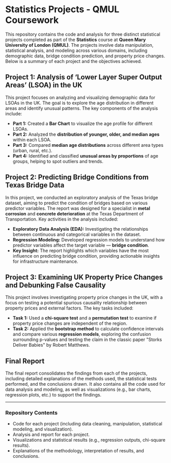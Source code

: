 # Statistics Projects - QMUL Coursework

This repository contains the code and analysis for three distinct statistical projects completed as part of the **Statistics** course at **Queen Mary University of London (QMUL)**. The projects involve data manipulation, statistical analysis, and modeling across various domains, including demographic data, bridge condition prediction, and property price changes. Below is a summary of each project and the objectives achieved.

## **Project 1: Analysis of ‘Lower Layer Super Output Areas’ (LSOA) in the UK**

This project focuses on analyzing and visualizing demographic data for LSOAs in the UK. The goal is to explore the age distribution in different areas and identify unusual patterns. The key components of the analysis include:

- **Part 1:** Created a **Bar Chart** to visualize the age profile for different LSOAs.
- **Part 2:** Analyzed the **distribution of younger, older, and median ages** within each LSOA.
- **Part 3:** Compared **median age distributions** across different area types (urban, rural, etc.).
- **Part 4:** Identified and classified **unusual areas by proportions** of age groups, helping to spot outliers and trends.

## **Project 2: Predicting Bridge Conditions from Texas Bridge Data**

In this project, we conducted an exploratory analysis of the Texas bridge dataset, aiming to predict the condition of bridges based on various predictor variables. The report was designed for a specialist in **metal corrosion** and **concrete deterioration** at the Texas Department of Transportation. Key activities in the analysis included:

- **Exploratory Data Analysis (EDA):** Investigating the relationships between continuous and categorical variables in the dataset.
- **Regression Modeling:** Developed regression models to understand how predictor variables affect the target variable — **bridge condition**.
- **Key Insight:** The report highlights which variables have the most influence on predicting bridge condition, providing actionable insights for infrastructure maintenance.

## **Project 3: Examining UK Property Price Changes and Debunking False Causality**

This project involves investigating property price changes in the UK, with a focus on testing a potential spurious causality relationship between property prices and external factors. The key tasks included:

- **Task 1:** Used a **chi-square test** and a **permutation test** to examine if property price changes are independent of the region.
- **Task 2:** Applied the **bootstrap method** to calculate confidence intervals and compare various **regression models**, exploring the confusion surrounding p-values and testing the claim in the classic paper "Storks Deliver Babies" by Robert Matthews.

## **Final Report**

The final report consolidates the findings from each of the projects, including detailed explanations of the methods used, the statistical tests performed, and the conclusions drawn. It also contains all the code used for data analysis and modeling, as well as visualizations (e.g., bar charts, regression plots, etc.) to support the findings.

---

### **Repository Contents**
- Code for each project (including data cleaning, manipulation, statistical modeling, and visualization).
- Analysis and report for each project.
- Visualizations and statistical results (e.g., regression outputs, chi-square results).
- Explanations of the methodology, interpretation of results, and conclusions.

